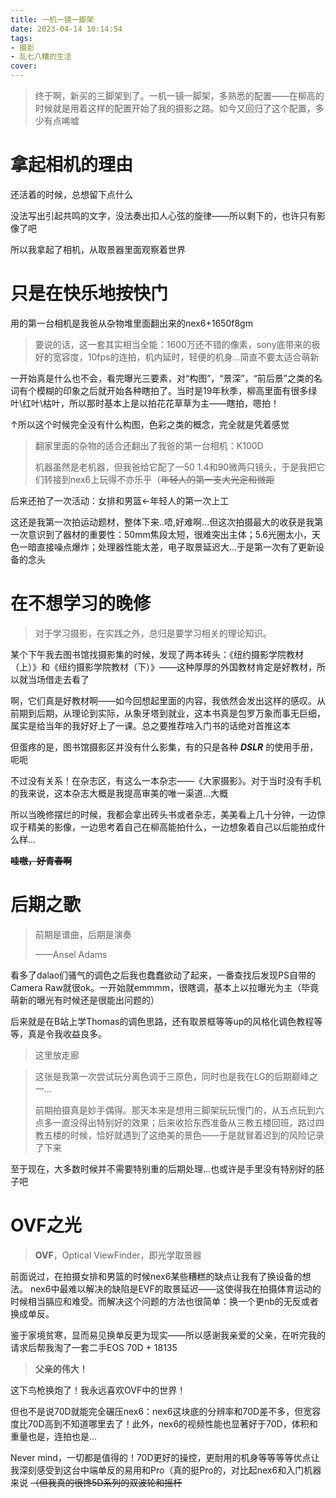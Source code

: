 ```yaml
---
title: 一机一镜一脚架
date: 2023-04-14 10:14:54
tags:
- 摄影
- 乱七八糟的生活
cover:
---
```

> 终于啊，新买的三脚架到了。一机一镜一脚架，多熟悉的配置——在柳高的时候就是用着这样的配置开始了我的摄影之路。如今又回归了这个配置，多少有点唏嘘

# 拿起相机的理由
还活着的时候，总想留下点什么

没法写出引起共鸣的文字，没法奏出扣人心弦的旋律——所以剩下的，也许只有影像了吧

所以我拿起了相机，从取景器里面观察着世界

# 只是在快乐地按快门
用的第一台相机是我爸从杂物堆里面翻出来的nex6+1650f8gm

> 要说的话，这一套其实相当全能：1600万还不错的像素，sony底带来的极好的宽容度，10fps的连拍，机内延时，轻便的机身...简直不要太适合萌新

一开始真是什么也不会，看完曝光三要素，对“构图”，“景深”，“前后景”之类的名词有个模糊的印象之后就开始各种瞎拍了。当时是19年秋季，柳高里面有很多绿叶\红叶\枯叶，所以那时基本上是以拍花花草草为主——瞎拍，嗯拍！

↑所以这个时候完全没有什么构图，色彩之类的概念，完全就是凭着感觉

> 翻家里面的杂物的适合还翻出了我爸的第一台相机：K100D
>
> 机器虽然是老机器，但我爸给它配了一50 1.4和90微两只镜头，于是我把它们转接到nex6上玩得不亦乐乎（~~年轻人的第一支大光定和微距~~

后来还拍了一次活动：女排和男篮←年轻人的第一次上工

这还是我第一次拍运动题材，整体下来..唔,好难啊...但这次拍摄最大的收获是我第一次意识到了器材的重要性：50mm焦段太短，很难突出主体；5.6光圈太小，天色一暗直接噪点爆炸；处理器性能太差，电子取景延迟大...于是第一次有了更新设备的念头

# 在不想学习的晚修
> 对于学习摄影，在实践之外，总归是要学习相关的理论知识。

某个下午我去图书馆找摄影集的时候，发现了两本砖头：《纽约摄影学院教材（上）》和《纽约摄影学院教材（下）》——这种厚厚的外国教材肯定是好教材，所以就当场借走去看了

啊，它们真是好教材啊——如今回想起里面的内容，我依然会发出这样的感叹。从前期到后期，从理论到实际，从象牙塔到就业，这本书真是包罗万象而事无巨细，属实是给当年的我好好上了一课。总之要推荐啥入门书的话绝对首推这本

但蛋疼的是，图书馆摄影区并没有什么影集，有的只是各种 ***DSLR*** 的使用手册，呃呃

不过没有关系！在杂志区，有这么一本杂志——《大家摄影》。对于当时没有手机的我来说，这本杂志大概是我提高审美的唯一渠道...大概

所以当晚修摆烂的时候，我都会拿出砖头书或者杂志，美美看上几十分钟，一边惊叹于精美的影像，一边思考着自己在柳高能拍什么，一边想象着自己以后能拍成什么样...

**~~哇嗷，好青春啊~~**

# 后期之歌
> 前期是谱曲，后期是演奏
> 
> ——Ansel Adams

看多了dalao们骚气的调色之后我也蠢蠢欲动了起来，一番查找后发现PS自带的Camera Raw就很ok。一开始就emmmm，很瞎调，基本上以拉曝光为主（毕竟萌新的曝光有时候还是很能出问题的）

后来就是在B站上学Thomas的调色思路，还有取景框等等up的风格化调色教程等等，真是令我收益良多。

> 这里放走廊

> 这张是我第一次尝试玩分离色调于三原色，同时也是我在LG的后期巅峰之一...
>
> 前期拍摄真是妙手偶得。那天本来是想用三脚架玩玩慢门的，从五点玩到六点多一直没得出特别好的效果；后来收拾东西准备从三教五楼回班，路过四教五楼的时候，恰好就遇到了这绝美的景色——于是就冒着迟到的风险记录了下来

至于现在，大多数时候并不需要特别重的后期处理...也或许是手里没有特别好的胚子吧

# OVF之光
> **OVF**，Optical ViewFinder，即光学取景器

前面说过，在拍摄女排和男篮的时候nex6某些糟糕的缺点让我有了换设备的想法。
nex6中最难以解决的缺陷是EVF的取景延迟——这使得我在拍摄体育运动的时候相当膈应和难受。而解决这个问题的方法也很简单：换一个更nb的无反或者换成单反。

鉴于家境贫寒，显而易见换单反更为现实——所以感谢我亲爱的父亲，在听完我的请求后帮我淘了一套二手EOS 70D + 18135

> **父亲的伟大！**

这下鸟枪换炮了！我永远喜欢OVF中的世界！

但也不是说70D就能完全碾压nex6：nex6这块底的分辨率和70D差不多，但宽容度比70D高到不知道哪里去了！此外，nex6的视频性能也显著好于70D，体积和重量也是，连拍也是...

Never mind，一切都是值得的！70D更好的操控，更耐用的机身等等等等优点让我深刻感受到这台中端单反的易用和Pro（真的挺Pro的，对比起nex6和入门机器来说 ~~（但我真的很馋5D系列的双波轮和摇杆~~